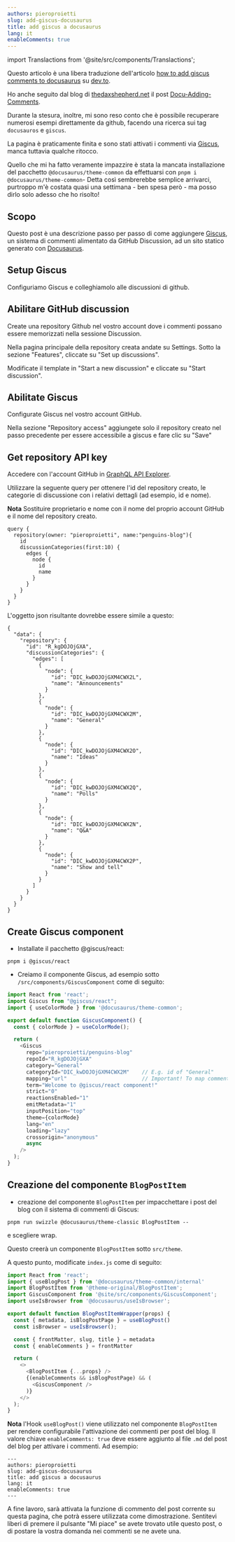 ```yaml
---
authors: pieroproietti
slug: add-giscus-docusaurus
title: add giscus a docusaurus
lang: it
enableComments: true
---
```


import Translactions from '@site/src/components/Translactions';

<Translactions />


Questo articolo è una libera traduzione dell'articolo [how to add giscus comments to docusaurus](https://dev.to/m19v/how-to-add-giscus-comments-to-docusaurus-439h) su [dev.to](https://dev.to/).

Ho anche seguito dal blog di [thedaxshepherd.net](https://thedaxshepherd.net) il post [Docu-Adding-Comments](https://thedaxshepherd.net/2023/1/24/Docu-Adding-Comments).

Durante la stesura, inoltre, mi sono reso conto che è possibile recuperare numerosi esempi direttamente da github, facendo una ricerca sui tag `docusauros` e `giscus`.

La pagina è praticamente finita e sono stati attivati i commenti via [Giscus](https://giscus.app/), manca tuttavia qualche ritocco.

Quello che mi ha fatto veramente impazzire è stata la mancata installazione del pacchetto `@docusaurus/theme-common` da effettuarsi con `pnpm i @docusaurus/theme-common`- Detta così sembrerebbe semplice arrivarci, purtroppo m'è costata quasi una settimana - ben spesa però - ma posso dirlo solo adesso che ho risolto!

## Scopo
Questo post è una descrizione passo per passo di come aggiungere [Giscus](https://giscus.app/), un sistema di commenti alimentato da GitHub Discussion, ad un sito statico generato con [Docusaurus](https://docusaurus.io/).

## Setup Giscus
Configuriamo Giscus e colleghiamolo alle discussioni di github.

## Abilitare GitHub discussion
Create una repository Github nel vostro account dove i commenti possano essere memorizzati nella sessione Discussion.

Nella pagina principale della repository creata andate su Settings.
Sotto la sezione "Features", cliccate su "Set up discussions".

Modificate il template in "Start a new discussion" e cliccate su "Start discussion".

## Abilitate Giscus
Configurate Giscus nel vostro account GitHub.

Nella sezione "Repository access" aggiungete solo il repository creato nel passo precedente per essere accessibile a giscus e fare clic su "Save"

## Get repository API key
Accedere con l'account GitHub in [GraphQL API Explorer](https://docs.github.com/en/graphql/overview/explorer).

Utilizzare la seguente query per ottenere l'id del repository creato, le categorie di discussione con i relativi dettagli (ad esempio, id e nome). 

**Nota** Sostituire proprietario e nome con il nome del proprio account GitHub e il nome del repository creato.

```
query { 
  repository(owner: "pieroproietti", name:"penguins-blog"){
    id
    discussionCategories(first:10) {
      edges {
        node {
          id
          name
        }
      }
    }
  }
}
```

L'oggetto json risultante dovrebbe essere simile a questo:

```
{
  "data": {
    "repository": {
      "id": "R_kgDOJOjGXA",
      "discussionCategories": {
        "edges": [
          {
            "node": {
              "id": "DIC_kwDOJOjGXM4CWX2L",
              "name": "Announcements"
            }
          },
          {
            "node": {
              "id": "DIC_kwDOJOjGXM4CWX2M",
              "name": "General"
            }
          },
          {
            "node": {
              "id": "DIC_kwDOJOjGXM4CWX2O",
              "name": "Ideas"
            }
          },
          {
            "node": {
              "id": "DIC_kwDOJOjGXM4CWX2Q",
              "name": "Polls"
            }
          },
          {
            "node": {
              "id": "DIC_kwDOJOjGXM4CWX2N",
              "name": "Q&A"
            }
          },
          {
            "node": {
              "id": "DIC_kwDOJOjGXM4CWX2P",
              "name": "Show and tell"
            }
          }
        ]
      }
    }
  }
}
```

## Create Giscus component

* Installate il pacchetto @giscus/react:
```
pnpm i @giscus/react
```

* Creiamo il componente Giscus, ad esempio sotto `/src/components/GiscusComponent` come di seguito:

```typescript
import React from 'react';
import Giscus from "@giscus/react";
import { useColorMode } from '@docusaurus/theme-common';

export default function GiscusComponent() {
  const { colorMode } = useColorMode();

  return (
    <Giscus    
      repo="pieroproietti/penguins-blog"
      repoId="R_kgDOJOjGXA"
      category="General"
      categoryId="DIC_kwDOJOjGXM4CWX2M"    // E.g. id of "General"
      mapping="url"                        // Important! To map comments to URL
      term="Welcome to @giscus/react component!"
      strict="0"
      reactionsEnabled="1"
      emitMetadata="1"
      inputPosition="top"
      theme={colorMode}
      lang="en"
      loading="lazy"
      crossorigin="anonymous"
      async
    />
  );
}
```

## Creazione del componente `BlogPostItem`
* creazione del componente `BlogPostItem` per impacchettare i post del blog con il sistema di commenti di Giscus:
```
pnpm run swizzle @docusaurus/theme-classic BlogPostItem --
```

e scegliere wrap.

Questo creerà un componente `BlogPostItem` sotto `src/theme`. 

A questo punto, modificate `index.js` come di seguito:

```typescript
import React from 'react';
import { useBlogPost } from '@docusaurus/theme-common/internal'
import BlogPostItem from '@theme-original/BlogPostItem';
import GiscusComponent from '@site/src/components/GiscusComponent';
import useIsBrowser from '@docusaurus/useIsBrowser';

export default function BlogPostItemWrapper(props) {
  const { metadata, isBlogPostPage } = useBlogPost()
  const isBrowser = useIsBrowser();

  const { frontMatter, slug, title } = metadata
  const { enableComments } = frontMatter

  return (
    <>
      <BlogPostItem {...props} />
      {(enableComments && isBlogPostPage) && (
        <GiscusComponent />
      )}
    </>
  );
}
```
**Nota** l'Hook `useBlogPost()` viene utilizzato nel componente `BlogPostItem` per rendere configurabile l'attivazione dei commenti per post del blog. Il valore chiave `enableComments: true` deve essere aggiunto al file `.md` del post del blog per attivare i commenti. Ad esempio:

```
---
authors: pieroproietti
slug: add-giscus-docusaurus
title: add giscus a docusaurus
lang: it
enableComments: true
---
```

A fine lavoro, sarà attivata la funzione di commento del post corrente su questa pagina, che potrà essere utilizzata come dimostrazione. Sentitevi liberi di premere il pulsante "Mi piace" se avete trovato utile questo post, o di postare la vostra domanda nei commenti se ne avete una.
